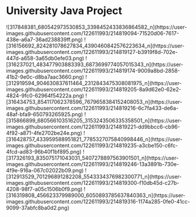 <h1>University Java Project</h1>

<div class="container">
![317848381_680542973530853_3398452433836864582_n](https://user-images.githubusercontent.com/122611993/214819094-71520d06-7617-438e-a6a7-36ad238839ff.png) 
![316156692_824281078627834_4390460842576223634_n](https://user-images.githubusercontent.com/122611993/214819127-b3919f8d-702e-447d-a658-3a65db0efe03.png)
![316237021_483477903883393_6873699774057015343_n](https://user-images.githubusercontent.com/122611993/214819174-9009a8bd-2858-41b2-9e0c-d8ba7aac3660.png)
![312919594_904630837611464_2312843475308081975_n](https://user-images.githubusercontent.com/122611993/214819205-8a9d62e0-62e2-4824-9fc0-62964f54222a.png)
![316434753_854117062378596_7679658384152408053_n](https://user-images.githubusercontent.com/122611993/214819216-6c7fa433-de6a-48af-bfa9-650793265925.png)
![315866899_680566103516205_3153243506335358501_n](https://user-images.githubusercontent.com/122611993/214819221-dd9bbcc6-cb96-4f92-a871-4fe2702be24e.png)
![316428757_433959588951821_7785327075840998446_n](https://user-images.githubusercontent.com/122611993/214819235-a3cbe150-c6fc-4fcd-ad83-96b40f1bf895.png)
![317326193_835075171043031_5407278897563901501_n](https://user-images.githubusercontent.com/122611993/214819246-13a3891b-730e-4f9e-916a-067c02022b09.png)
![312913529_701296891282208_5543334376982300771_n](https://user-images.githubusercontent.com/122611993/214819300-f10db45d-c27b-4208-98f7-a05c1506b0f9.png)
![316319808_456623379989000_6050893785637840363_n](https://user-images.githubusercontent.com/122611993/214819316-1174a285-0fe0-41cc-9099-37abfc8ba0d2.png)
</div>
